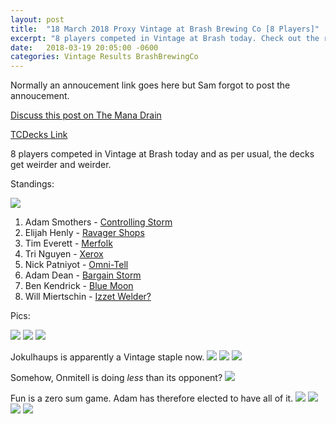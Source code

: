 ```yaml
---
layout: post
title:  "18 March 2018 Proxy Vintage at Brash Brewing Co [8 Players]"
excerpt: "8 players competed in Vintage at Brash today. Check out the results!"
date:   2018-03-19 20:05:00 -0600
categories: Vintage Results BrashBrewingCo
---
```


Normally an annoucement link goes here but Sam forgot to post the annoucement.

[Discuss this post on The Mana Drain](http://themanadrain.com/topic/1822/18-march-2018-proxy-vintage-brash-brewing-co-10-players)

[TCDecks Link](http://tcdecks.net/deck.php?id=27029)

8 players competed in Vintage at Brash today and as per usual, the decks get weirder and weirder.

Standings:

![](https://images.lonestarlhurgoyfs.com/2018-03-18/standings.png)

1. Adam Smothers - [Controlling Storm](https://images.lonestarlhurgoyfs.com/2018-03-18/deck-1.jpg)
2. Elijah Henly - [Ravager Shops](https://images.lonestarlhurgoyfs.com/2018-03-18/deck-2.jpg)
3. Tim Everett - [Merfolk](https://images.lonestarlhurgoyfs.com/2018-03-18/deck-3.jpg)
4. Tri Nguyen - [Xerox](https://images.lonestarlhurgoyfs.com/2018-03-18/deck-4.jpg)
5. Nick Patniyot - [Omni-Tell](https://images.lonestarlhurgoyfs.com/2018-03-18/deck-5.jpg)
6. Adam Dean - [Bargain Storm](https://images.lonestarlhurgoyfs.com/2018-03-18/deck-6.jpg)
7. Ben Kendrick - [Blue Moon](https://images.lonestarlhurgoyfs.com/2018-03-18/deck-7.jpg)
8. Will Miertschin - [Izzet Welder?](https://images.lonestarlhurgoyfs.com/2018-03-18/deck-8.jpg)

Pics:

![](https://images.lonestarlhurgoyfs.com/2018-03-18/1.jpg)
![](https://images.lonestarlhurgoyfs.com/2018-03-18/2.jpg)
![](https://images.lonestarlhurgoyfs.com/2018-03-18/3.jpg)

Jokulhaups is apparently a Vintage staple now.
![](https://images.lonestarlhurgoyfs.com/2018-03-18/4.jpg)
![](https://images.lonestarlhurgoyfs.com/2018-03-18/5.jpg)
![](https://images.lonestarlhurgoyfs.com/2018-03-18/6.jpg)

Somehow, Onmitell is doing *less* than its opponent?
![](https://images.lonestarlhurgoyfs.com/2018-03-18/7.jpg)

Fun is a zero sum game. Adam has therefore elected to have all of it.
![](https://images.lonestarlhurgoyfs.com/2018-03-18/8.jpg)
![](https://images.lonestarlhurgoyfs.com/2018-03-18/9.jpg)
![](https://images.lonestarlhurgoyfs.com/2018-03-18/10.jpg)
![](https://images.lonestarlhurgoyfs.com/2018-03-18/11.jpg)